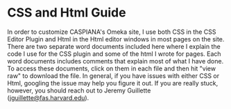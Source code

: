 # CSS and Html Guide
In order to customize CASPIANA's Omeka site, I use both CSS in the CSS Editor Plugin and Html in the Html editor windows in most pages on the site. There are two separate word documents included here where I explain the code I use for the CSS plugin and some of the html I wrote for pages. Each word documents includes comments that explain most of what I have done. To access these documents, click on them in each file and then hit "view raw" to download the file. In general, if you have issues with either CSS or Html, googling the issue may help you figure it out. If you are really stuck, however, you should reach out to Jeremy Guillette (jguillette@fas.harvard.edu). 

